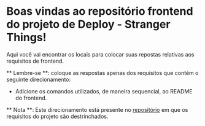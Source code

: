 # Boas vindas ao repositório frontend do projeto de Deploy - Stranger Things!

Aqui você vai encontrar os locais para colocar suas repostas relativas aos requisitos de frontend.

** Lembre-se **: coloque as respostas apenas dos requisitos que contém o seguinte direcionamento:


  - Adicione os comandos utilizados, de maneira sequencial, ao README do frontend.


** Nota **: Este direcionamento está presente no [repositório](https://github.com/tryber/sd-03-stranger-things) em que os requisitos do projeto são destrinchados.
